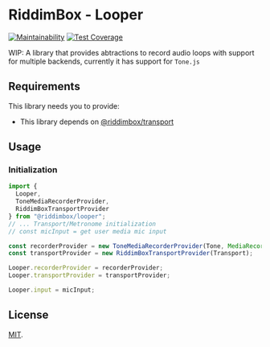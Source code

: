 # RiddimBox - Looper

[![Maintainability](https://api.codeclimate.com/v1/badges/50df18a3dff12798b062/maintainability)](https://codeclimate.com/github/sgarza/riddimbox-looper/maintainability)
[![Test Coverage](https://api.codeclimate.com/v1/badges/50df18a3dff12798b062/test_coverage)](https://codeclimate.com/github/sgarza/riddimbox-looper/test_coverage)

WIP: A library that provides abtractions to record audio loops with support for multiple backends, currently it has support for `Tone.js`

## Requirements

This library needs you to provide:

- This library depends on [@riddimbox/transport](https://github.com/sgarza/riddimbox-transport)

## Usage

### Initialization

```javascript
import {
  Looper,
  ToneMediaRecorderProvider,
  RiddimBoxTransportProvider
} from "@riddimbox/looper";
// ... Transport/Metronome initialization
// const micInput = get user media mic input

const recorderProvider = new ToneMediaRecorderProvider(Tone, MediaRecorder);
const transportProvider = new RiddimBoxTransportProvider(Transport);

Looper.recorderProvider = recorderProvider;
Looper.transportProvider = transportProvider;

Looper.input = micInput;
```

## License

[MIT](LICENSE).
